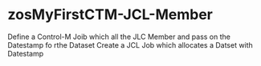 # zosMyFirstCTM-JCL-Member

Define a Control-M Joib which all the JLC Member and pass on the Datestamp fo rthe Dataset
Create a JCL Job which allocates a Datset with Datestamp
